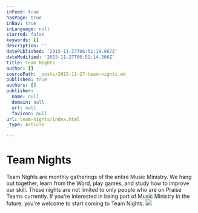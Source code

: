 ```yaml
---
inFeed: true
hasPage: true
inNav: true
inLanguage: null
starred: false
keywords: []
description: ''
datePublished: '2015-11-27T06:51:19.867Z'
dateModified: '2015-11-27T06:51:14.306Z'
title: Team Nights
author: []
sourcePath: _posts/2015-11-27-team-nights.md
published: true
authors: []
publisher:
  name: null
  domain: null
  url: null
  favicon: null
url: team-nights/index.html
_type: Article

---
```

# 

# Team Nights

Team Nights are monthly gatherings of the entire Music Ministry.  We hang out together, learn from the Word, play games, and study how to improve our skill.  These nights are not limited to only people who are on Praise Teams currently. If you're interested in being part of Music Ministry in the future, you're welcome to start coming to Team Nights. ![](https://the-grid-user-content.s3-us-west-2.amazonaws.com/6c2f41a5-7270-45c2-aa8c-da99acf8fe3b.jpg)